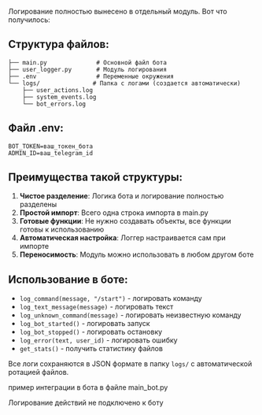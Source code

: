 Логирование полностью вынесено в отдельный модуль. Вот что получилось:

## Структура файлов:

```
├── main.py              # Основной файл бота
├── user_logger.py       # Модуль логирования  
├── .env                 # Переменные окружения
└── logs/               # Папка с логами (создается автоматически)
    ├── user_actions.log
    ├── system_events.log
    └── bot_errors.log
```

## Файл .env:
```
BOT_TOKEN=ваш_токен_бота
ADMIN_ID=ваш_telegram_id
```

## Преимущества такой структуры:

1. **Чистое разделение**: Логика бота и логирование полностью разделены
2. **Простой импорт**: Всего одна строка импорта в main.py  
3. **Готовые функции**: Не нужно создавать объекты, все функции готовы к использованию
4. **Автоматическая настройка**: Логгер настраивается сам при импорте
5. **Переносимость**: Модуль можно использовать в любом другом боте

## Использование в боте:

- `log_command(message, "/start")` - логировать команду
- `log_text_message(message)` - логировать текст  
- `log_unknown_command(message)` - логировать неизвестную команду
- `log_bot_started()` - логировать запуск
- `log_bot_stopped()` - логировать остановку
- `log_error(text, user_id)` - логировать ошибку
- `get_stats()` - получить статистику файлов

Все логи сохраняются в JSON формате в папку `logs/` с автоматической ротацией файлов.

пример интеграции в бота в файле main_bot.py


Логирование действий не подключено к боту
